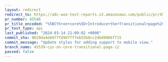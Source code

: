 ```yaml
---
layout: redirect
redirect_to: https://a8c-woo-test-reports.s3.amazonaws.com/public/pr/45546/api/index.html
pr_number: 45546
pr_title_encoded: "%5BCYS+on+core%5D+Introduce+the+Transitional+page%2C+i2"
pr_test_type: api
last_published: "2024-03-14 21:09:02 +0000"
commit_sha: 9629da4eb977fd9d7fffeb55b0cc2dbd9066ff15
commit_message: "Update styles for adding support to mobile view."
branch_name: 45539-cys-on-core-transitional-page-i2
passed: false
---
```

